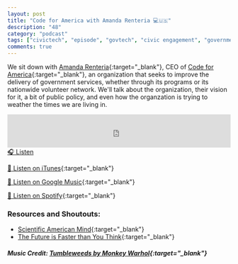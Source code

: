 ```yaml
---
layout: post
title: "Code for America with Amanda Renteria 💻🇺🇸"
description: "48"
category: "podcast"
tags: ["civictech", "episode", "govtech", "civic engagement", "government", "covid-19", "public policy"]
comments: true
---
```


We sit down with [Amanda Renteria](https://twitter.com/AmandaRenteria){:target="_blank"}, CEO of [Code for America](https://codeforamerica.org){:target="_blank"}, an organization that seeks to improve the delivery of government services, whether through its programs or its nationwide volunteer network. We'll talk about the organization, their vision for it, a bit of public policy, and even how the organzation is trying to weather the times we are living in.

<iframe width="100%" height="75" scrolling="no" frameborder="no" allow="autoplay" src="https://w.soundcloud.com/player/?url=https%3A//api.soundcloud.com/tracks/894047668%3Fsecret_token%3Ds-kFnERTwcjZ2&color=%23ff5500&auto_play=false&hide_related=false&show_comments=true&show_user=true&show_reposts=false&show_teaser=true&visual=true"></iframe>
<a href="https://soundcloud.com/user-227289754/48-code-for-america-with-amanda-renteria/" target="_blank">🎧 Listen</a>

[📱 Listen on iTunes](https://itunes.apple.com/us/podcast/civic-tech-chat/id1350640468?mt=2){:target="_blank"}

[📱 Listen on Google Music](https://play.google.com/music/listen?u=0#/ps/I2inksjzzzmbxhg5wbojr624doa){:target="_blank"}

[📱 Listen on Spotify](https://open.spotify.com/show/1kbwPAi4thGOU43xFkehgT){:target="_blank"}

### Resources and Shoutouts:
- [Scientific American Mind](https://www.scientificamerican.com/mind-and-brain/){:target="_blank"}
- [The Future is Faster than You Think](https://www.goodreads.com/book/show/52290273-the-future-is-faster-than-you-think){:target="_blank"}


##### Music Credit: [Tumbleweeds by Monkey Warhol](http://freemusicarchive.org/music/Monkey_Warhol/Lonely_Hearts_Challenge/Monkey_Warhol_-_Tumbleweeds){:target="_blank"}
